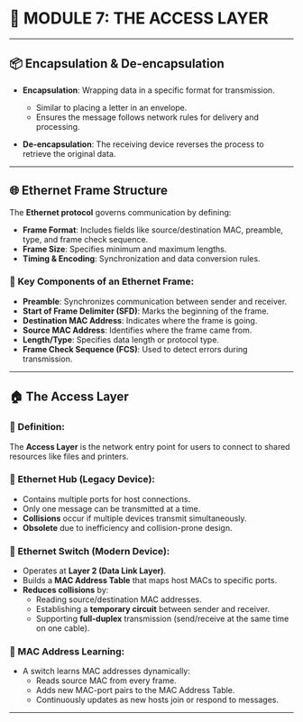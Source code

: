# 📘 MODULE 7: THE ACCESS LAYER

---

## 📦 Encapsulation & De-encapsulation

- **Encapsulation**: Wrapping data in a specific format for transmission.
  - Similar to placing a letter in an envelope.
  - Ensures the message follows network rules for delivery and processing.

- **De-encapsulation**: The receiving device reverses the process to retrieve the original data.

---

## 🌐 Ethernet Frame Structure

The **Ethernet protocol** governs communication by defining:
- **Frame Format**: Includes fields like source/destination MAC, preamble, type, and frame check sequence.
- **Frame Size**: Specifies minimum and maximum lengths.
- **Timing & Encoding**: Synchronization and data conversion rules.

### 🧾 Key Components of an Ethernet Frame:
- **Preamble**: Synchronizes communication between sender and receiver.
- **Start of Frame Delimiter (SFD)**: Marks the beginning of the frame.
- **Destination MAC Address**: Indicates where the frame is going.
- **Source MAC Address**: Identifies where the frame came from.
- **Length/Type**: Specifies data length or protocol type.
- **Frame Check Sequence (FCS)**: Used to detect errors during transmission.

---

## 🏠 The Access Layer

### 📌 Definition:
The **Access Layer** is the network entry point for users to connect to shared resources like files and printers.

### 🔌 Ethernet Hub (Legacy Device):
- Contains multiple ports for host connections.
- Only one message can be transmitted at a time.
- **Collisions** occur if multiple devices transmit simultaneously.
- **Obsolete** due to inefficiency and collision-prone design.

### 🧠 Ethernet Switch (Modern Device):
- Operates at **Layer 2 (Data Link Layer)**.
- Builds a **MAC Address Table** that maps host MACs to specific ports.
- **Reduces collisions** by:
  - Reading source/destination MAC addresses.
  - Establishing a **temporary circuit** between sender and receiver.
  - Supporting **full-duplex** transmission (send/receive at the same time on one cable).

### 🧬 MAC Address Learning:
- A switch learns MAC addresses dynamically:
  - Reads source MAC from every frame.
  - Adds new MAC-port pairs to the MAC Address Table.
  - Continuously updates as new hosts join or respond to messages.

---

